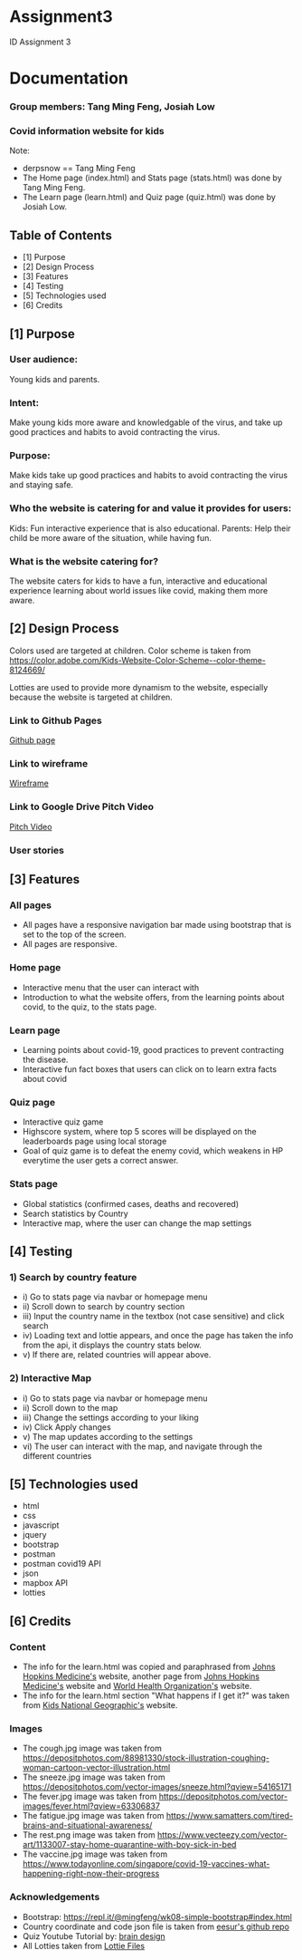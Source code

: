 # Assignment3
ID Assignment 3

# Documentation
### Group members: Tang Ming Feng, Josiah Low
### Covid information website for kids
Note: 
* derpsnow == Tang Ming Feng
* The Home page (index.html) and Stats page (stats.html) was done by Tang Ming Feng.
* The Learn page (learn.html) and Quiz page (quiz.html) was done by Josiah Low.
## Table of Contents
- [1] Purpose
- [2] Design Process
- [3] Features
- [4] Testing
- [5] Technologies used
- [6] Credits

      
## [1] Purpose

### User audience: 
Young kids and parents.


### Intent:
Make young kids more aware and knowledgable of the virus, and take up good practices and habits to avoid contracting the virus.


### Purpose:
Make kids take up good practices and habits to avoid contracting the virus and staying safe.


### Who the website is catering for and value it provides for users:
Kids: Fun interactive experience that is also educational.
Parents: Help their child be more aware of the situation, while having fun.


### What is the website catering for?
The website caters for kids to have a fun, interactive and educational experience learning about world issues like covid, making them more aware.


## [2] Design Process

Colors used are targeted at children. Color scheme is taken from https://color.adobe.com/Kids-Website-Color-Scheme--color-theme-8124669/

Lotties are used to provide more dynamism to the website, especially because the website is targeted at children.


### Link to Github Pages
[Github page](https://tangmf.github.io/Assignment3/index.html)
### Link to wireframe
[Wireframe](https://xd.adobe.com/view/e48bed14-6759-4774-a639-ef4d500fa037-b1d8/?fullscreen)
### Link to Google Drive Pitch Video
[Pitch Video](https://drive.google.com/file/d/15bp6Cbh0dqc8DDNETJmgZk3EJSwR7VTV/view?usp=sharing)
### User stories


## [3] Features

### All pages
* All pages have a responsive navigation bar made using bootstrap that is set to the top of the screen.
* All pages are responsive.
### Home page
* Interactive menu that the user can interact with
* Introduction to what the website offers, from the learning points about covid, to the quiz, to the stats page.
### Learn page
* Learning points about covid-19, good practices to prevent contracting the disease.
* Interactive fun fact boxes that users can click on to learn extra facts about covid
### Quiz page
* Interactive quiz game
* Highscore system, where top 5 scores will be displayed on the leaderboards page using local storage
* Goal of quiz game is to defeat the enemy covid, which weakens in HP everytime the user gets a correct answer.
### Stats page
* Global statistics (confirmed cases, deaths and recovered)
* Search statistics by Country
* Interactive map, where the user can change the map settings

## [4] Testing

### 1) Search by country feature
* i) Go to stats page via navbar or homepage menu
* ii) Scroll down to search by country section
* iii) Input the country name in the textbox (not case sensitive) and click search
* iv) Loading text and lottie appears, and once the page has taken the info from the api, it displays the country stats below.
* v) If there are, related countries will appear above.

### 2) Interactive Map
* i) Go to stats page via navbar or homepage menu
* ii) Scroll down to the map
* iii) Change the settings according to your liking
* iv) Click Apply changes 
* v) The map updates according to the settings
* vi) The user can interact with the map, and navigate through the different countries


## [5] Technologies used
* html 
* css
* javascript
* jquery
* bootstrap
* postman
* postman covid19 API
* json
* mapbox API
* lotties

## [6] Credits
### Content
* The info for the learn.html was copied and paraphrased from [Johns Hopkins Medicine's](https://www.hopkinsmedicine.org/health/conditions-and-diseases/coronavirus) website, another page from [Johns Hopkins Medicine's](https://www.hopkinsmedicine.org/health/conditions-and-diseases/coronavirus/how-can-i-protect-myself-from-coronavirus) website and [World Health Organization's](https://www.who.int/news-room/q-a-detail/coronavirus-disease-covid-19) website.
* The info for the learn.html section "What happens if I get it?" was taken from [Kids National Geographic's](https://kids.nationalgeographic.com/explore/science/facts-about-coronavirus/) website.
### Images
* The cough.jpg image was taken from https://depositphotos.com/88981330/stock-illustration-coughing-woman-cartoon-vector-illustration.html
* The sneeze.jpg image was taken from https://depositphotos.com/vector-images/sneeze.html?qview=54165171
* The fever.jpg image was taken from https://depositphotos.com/vector-images/fever.html?qview=63306837
* The fatigue.jpg image was taken from https://www.samatters.com/tired-brains-and-situational-awareness/
* The rest.png image was taken from https://www.vecteezy.com/vector-art/1133007-stay-home-quarantine-with-boy-sick-in-bed
* The vaccine.jpg image was taken from https://www.todayonline.com/singapore/covid-19-vaccines-what-happening-right-now-their-progress
### Acknowledgements
* Bootstrap: https://repl.it/@mingfeng/wk08-simple-bootstrap#index.html
* Country coordinate and code json file is taken from [eesur's github repo](https://github.com/eesur/country-codes-lat-long)
* Quiz Youtube Tutorial by: [brain design](https://www.youtube.com/watch?v=f4fB9Xg2JEY)
* All Lotties taken from [Lottie Files](https://lottiefiles.com/)



